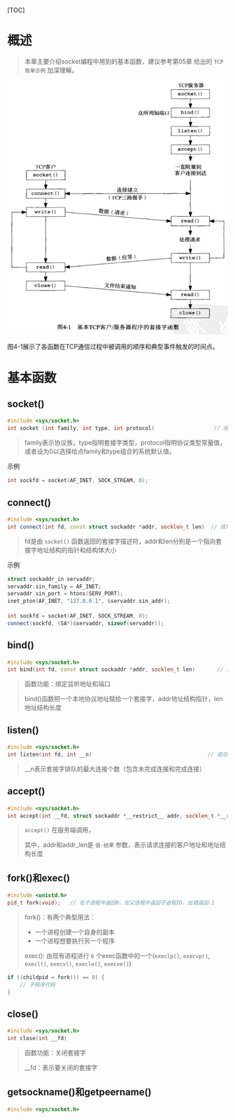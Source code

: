 [TOC]

# 概述

> 本章主要介绍socket编程中用到的基本函数，建议参考第05章 给出的  `TCP简单示例` 加深理解。

![image-20220210172952465](%E7%AC%AC04%E7%AB%A0%20%E5%9F%BA%E6%9C%AC%E5%A5%97%E6%8E%A5%E5%AD%97%E7%BC%96%E7%A8%8B.assets/image-20220210172952465.png)

图4-1展示了各函数在TCP通信过程中被调用的顺序和典型事件触发的时间点。



# 基本函数

## socket()

```cpp
#include <sys/socket.h>
int socket (int family, int type, int protocol)                   // 成功返回非负描述符，失败返回-1
```

> family表示协议族，type指明套接字类型，protocol指明协议类型常量值，或者设为0以选择给点family和type组合的系统默认值。

示例

```cpp
int sockfd = socket(AF_INET, SOCK_STREAM, 0);
```

## connect()

```cpp
#include <sys/socket.h>
int connect(int fd, const struct sockaddr *addr, socklen_t len)  // 成功返回0，失败返回-1
```

> fd是由 `socket()` 函数返回的套接字描述符，addr和len分别是一个指向套接字地址结构的指针和结构体大小

示例

```cpp
struct sockaddr_in servaddr;
servaddr.sin_family = AF_INET;
servaddr.sin_port = htons(SERV_PORT);
inet_pton(AF_INET, "127.0.0.1", &servaddr.sin_addr);

int sockfd = socket(AF_INET, SOCK_STREAM, 0);
connect(sockfd, (SA*)&servaddr, sizeof(servaddr));
```

## bind()

```cpp
#include <sys/socket.h>
int bind(int fd, const struct sockaddr *addr, socklen_t len)       // 成功返回0，失败返回-1
```

> 函数功能：绑定监听地址和端口
>
> bind()函数把一个本地协议地址赋给一个套接字，addr地址结构指针，len地址结构长度



## listen()

```cpp
#include <sys/socket.h>
int listen(int fd, int __n)                                     // 成功返回0，失败返回-1
```

> __n表示套接字排队的最大连接个数（包含未完成连接和完成连接）

## accept()
```cpp
#include <sys/socket.h>
int accept(int __fd, struct sockaddr *__restrict__ addr, socklen_t *__restrict__ addr_len) // 成功返回fd，失败返回-1
```

> `accept()` 在服务端调用，
>
> 其中，addr和addr_len是 `值-结果` 参数，表示请求连接的客户地址和地址结构长度



## fork()和exec()

```cpp
#include <unistd.h>
pid_t fork(void);   // 在子进程中返回0，在父进程中返回子进程ID，出错返回-1
```

> fork()：有两个典型用法：
>
> - 一个进程创建一个自身的副本
> - 一个进程想要执行另一个程序
>
> exec(): 由现有进程进行 `6` 个exec函数中的一个(`execlp()`,  `execvp()`, `execl()`, `execv()`, `execle()`, `execve()`)

```cpp
if ((childpid = fork()) == 0) {
    // 子程序代码
}
```

## close()

```cpp
#include <sys/socket.h>
int close(int __fd)
```

> 函数功能：关闭套接字
>
> __fd：表示要关闭的套接字

## getsockname()和getpeername()

```cpp
#include <sys/socket.h>

```

